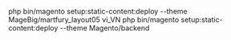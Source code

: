 php bin/magento setup:static-content:deploy --theme MageBig/martfury_layout05 vi_VN
php bin/magento setup:static-content:deploy --theme Magento/backend